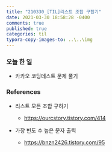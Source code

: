 ```yaml
---
title: "210330_[TIL]리스트 조합 구합기"
date: 2021-03-30 18:58:28 -0400
comments: true
published: true
categories: til
typora-copy-images-to: ..\..\img
---
```


### 오늘 한 일

- 카카오 코딩테스트 문제 풀기

### References

- 리스트 모든 조합 구하기
  - https://ourcstory.tistory.com/414

- 가장 빈도 수 높은 문자 출력
  - https://bnzn2426.tistory.com/95